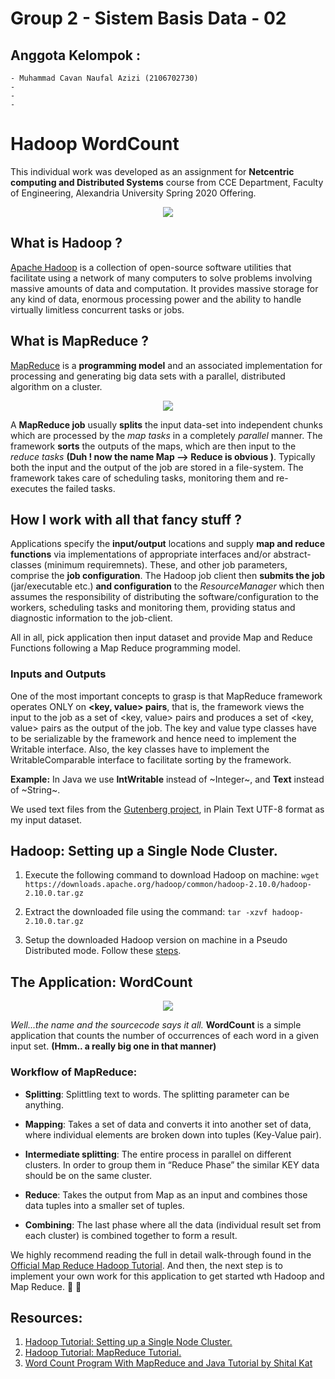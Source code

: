 # **Group 2 - Sistem Basis Data - 02**
## **Anggota Kelompok :**
```
- Muhammad Cavan Naufal Azizi (2106702730)
- 
- 
- 
```

# **Hadoop WordCount**
This individual work was developed as an assignment for **Netcentric computing and Distributed Systems** course from CCE Department, Faculty of Engineering, Alexandria University Spring 2020 Offering.

<p align='center'><img src="https://itwadi.com/files/Hadoop.png"/></p>


## What is Hadoop ?
[Apache Hadoop](https://hadoop.apache.org/) is a collection of open-source software utilities that facilitate using a network of many computers to solve problems involving massive amounts of data and computation. It provides massive storage for any kind of data, enormous processing power and the ability to handle virtually limitless concurrent tasks or jobs.

## What is MapReduce ?
[MapReduce](https://en.wikipedia.org/wiki/MapReduce) is a **programming model** and an associated implementation for processing and generating big data sets with a parallel, distributed algorithm on a cluster.

<p align='center'><img src="https://dz2cdn1.dzone.com/storage/temp/12774199-mapreduce-process.png"/></p>

A **MapReduce job** usually **splits** the input data-set into independent chunks which are processed by the *map tasks* in a completely *parallel* manner. The framework **sorts** the outputs of the maps, which are then input to the *reduce tasks* **(Duh ! now the name Map --> Reduce is obvious )**. Typically both the input and the output of the job are stored in a file-system. The framework takes care of scheduling tasks, monitoring them and re-executes the failed tasks.

## How I work with all that fancy stuff ?
Applications specify the **input/output** locations and supply **map and reduce functions** via implementations of appropriate interfaces and/or abstract-classes (minimum requiremnets). These, and other job parameters, comprise the **job configuration**.
The Hadoop job client then **submits the job** (jar/executable etc.) **and configuration** to the *ResourceManager* which then assumes the responsibility of distributing the software/configuration to the workers, scheduling tasks and monitoring them, providing status and diagnostic information to the job-client.

All in all, pick application then input dataset and provide Map and Reduce Functions following a Map Reduce programming model.

### Inputs and Outputs 
One of the most important concepts to grasp is that MapReduce framework operates ONLY on **<key, value> pairs**, that is, the framework views the input to the job as a set of <key, value> pairs and produces a set of <key, value> pairs as the output of the job.
The key and value type classes have to be serializable by the framework and hence need to implement the Writable interface. Also, the key classes have to implement the WritableComparable interface to facilitate sorting by the framework.

**Example:** In Java we use **IntWritable** instead of ~Integer~, and **Text** instead of ~String~.

We used text files from the [Gutenberg project](https://www.i3s.unice.fr/~jplozi/hadooplab_lsds_2015/datasets/), in Plain Text UTF-8 format as my input dataset.

## Hadoop: Setting up a Single Node Cluster.
1. Execute the following command to download Hadoop on machine: `wget https://downloads.apache.org/hadoop/common/hadoop-2.10.0/hadoop-2.10.0.tar.gz`

2. Extract the downloaded file using the command: `tar -xzvf hadoop-2.10.0.tar.gz`

3. Setup the downloaded Hadoop version on machine in a Pseudo Distributed mode. Follow these [steps](https://hadoop.apache.org/docs/stable/hadoop-project-dist/hadoop-common/SingleCluster.html#Pseudo-Distributed_Operation).


## The Application: WordCount

<p align='center'><img src="https://www.researchgate.net/profile/K-Srinivasa/publication/281768670/figure/fig3/AS:282303059251209@1444317702935/Different-phases-of-map-reduce-in-word-count-example.png"/></p>

*Well...the name and the sourcecode says it all.* **WordCount** is a simple application that counts the number of occurrences of each word in a given input set. **(Hmm.. a really big one in that manner)**

### Workflow of MapReduce:

- **Splitting**: Splittling text to words. The splitting parameter can be anything.

- **Mapping**: Takes a set of data and converts it into another set of data, where individual elements are broken down into tuples (Key-Value pair).

- **Intermediate splitting**:  The entire process in parallel on different clusters. In order to group them in “Reduce Phase” the similar KEY data should be on the same cluster.

- **Reduce**:  Takes the output from Map as an input and combines those data tuples into a smaller set of tuples.

- **Combining**: The last phase where all the data (individual result set from each cluster) is combined together to form a result.

We highly recommend reading the full in detail walk-through found in the [Official Map Reduce Hadoop Tutorial](https://hadoop.apache.org/docs/current/hadoop-mapreduce-client/hadoop-mapreduce-client-core/MapReduceTutorial.html#Example:_WordCount_v1.0). And then, the next step is to implement your own work for this application to get started wth Hadoop and Map Reduce. :book: :green_book:

## Resources: 
1. [Hadoop Tutorial: Setting up a Single Node Cluster.](https://hadoop.apache.org/docs/stable/hadoop-project-dist/hadoop-common/SingleCluster.html)
2. [Hadoop Tutorial: MapReduce Tutorial.](https://hadoop.apache.org/docs/current/hadoop-mapreduce-client/hadoop-mapreduce-client-core/MapReduceTutorial.html)
3. [Word Count Program With MapReduce and Java Tutorial by Shital Kat](https://dzone.com/articles/word-count-hello-word-program-in-mapreduce)
